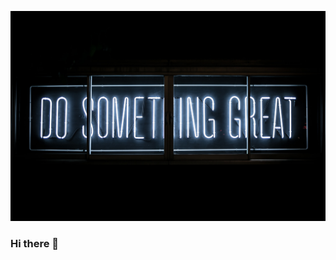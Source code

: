 [![MasterHead](https://github.com/smiigoindani/smiigoindani/blob/main/clark-tibbs-oqStl2L5oxI-unsplash.jpg)](https://github.com/smiigoindani)

### Hi there 👋

<!--
**smiigoindani/smiigoindani** is a ✨ _special_ ✨ repository because its `README.md` (this file) appears on your GitHub profile.

Here are some ideas to get you started:

- 🔭 I’m currently working on ...
- 🌱 I’m currently learning ...
- 👯 I’m looking to collaborate on ...
- 🤔 I’m looking for help with ...
- 💬 Ask me about ...
- 📫 How to reach me: ...
- 😄 Pronouns: ...
- ⚡ Fun fact: ...
-->
